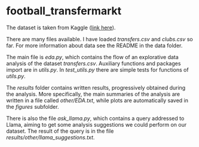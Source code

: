 # football_transfermarkt

The dataset is taken from Kaggle ([link here](https://www.kaggle.com/datasets/davidcariboo/player-scores/data)).

There are many files available. I have loaded *transfers.csv* and *clubs.csv* so far. For more information about data see the README in the data folder.

The main file is *eda.py*, which contains the flow of an explorative data analysis of the dataset *transfers.csv*. Auxiliary functions and packages import are in *utils.py*. In *test_utils.py* there are simple tests for functions of *utils.py*. 

The *results* folder contains written results, progressively obtained during the analysis. More specifically, the main summaries of the analysis are written in a file called *other/EDA.txt*, while plots are automatically saved in the *figures* subfolder.

There is also the file *ask_llama.py*, which contains a query addressed to Llama, aiming to get some analysis suggestions we could perform on our dataset. The result of the query is in the file *results/other/llama_suggestions.txt*.
